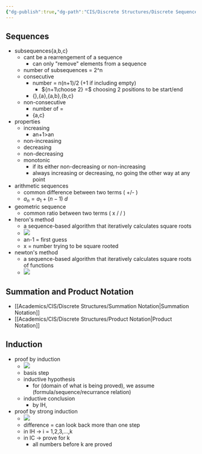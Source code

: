 ```yaml
---
{"dg-publish":true,"dg-path":"CIS/Discrete Structures/Discrete Sequences.md","permalink":"/cis/discrete-structures/discrete-sequences/","created":"2024-01-10T14:30:52.450-05:00","updated":"2025-07-08T10:47:55.390-04:00"}
---
```


## Sequences
- subsequences{a,b,c}
	- cant be a rearrengement of a sequence
		- can only "remove" elements from a sequence
	- number of subsequences = 2^n
	- consecutive
		- number = n(n+1)/2 (+1 if including empty)
			- ${n+1\choose 2} =$ choosing 2 positions to be start/end
		- {},{a},{a,b},{b,c}
	- non-consecutive
		- number of = 
		- {a,c}
- properties
	- increasing
		- an+1>an
	- non-increasing
	- decreasing
	- non-decreasing
	- monotonic
		- if its either non-decreasing or non-increasing
		- always increasing or decreasing, no going the other way at any point
- arithmetic sequences
	- common difference between two terms ( +/- )
	- $a_{n}=a_{1}+(n-1)\ d$
- geometric sequence
	- common ratio between two terms ( x / / )
- heron's method
	- a sequence-based algorithm that iteratively calculates square roots
	- ![](https://i.imgur.com/uKHQboq.png)
	- an-1 = first guess
	- x = number trying to be square rooted
- newton's method
	- a sequence-based algorithm that iteratively calculates square roots of functions
	- ![](https://i.imgur.com/yfjwS9T.png)

## Summation and Product Notation
- [[Academics/CIS/Discrete Structures/Summation Notation\|Summation Notation]]
- [[Academics/CIS/Discrete Structures/Product Notation\|Product Notation]]
## Induction
- proof by induction
	- ![](https://i.imgur.com/BGNVuaj.png)
	- basis step
	- inductive hypothesis
		- for (domain of what is being proved), we assume (formula/sequence/recurrance relation)
	- inductive conclusion
		- by IH, 
- proof by strong induction
	- ![](https://i.imgur.com/oHmqbLV.png)
	- difference = can look back more than one step
	- in IH -> i = 1,2,3,...,k
	- in IC -> prove for k
		- all numbers before k are proved


